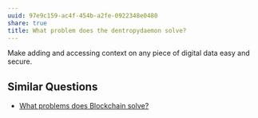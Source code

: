 ```yaml
---
uuid: 97e9c159-ac4f-454b-a2fe-0922348e0480
share: true
title: What problem does the dentropydaemon solve?
---
```

Make adding and accessing context on any piece of digital data easy and secure.


## Similar Questions

* [What problems does Blockchain solve?](/undefined)